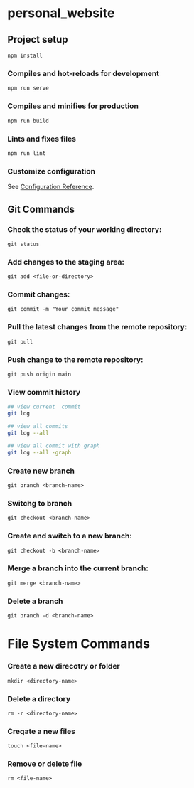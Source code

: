 # personal_website

## Project setup
```
npm install
```

### Compiles and hot-reloads for development
```
npm run serve
```

### Compiles and minifies for production
```
npm run build
```

### Lints and fixes files
```
npm run lint
```

### Customize configuration
See [Configuration Reference](https://cli.vuejs.org/config/).



## Git Commands
### Check the status of your working directory:
```
git status

```
### Add changes to the staging area:
```
git add <file-or-directory>

```

### Commit changes:
```
git commit -m "Your commit message"

```

### Pull the latest changes from the remote repository:
```
git pull

```

### Push change to the remote repository:
```
git push origin main

```

### View commit history
``` bash
## view current  commit
git log

## view all commits
git log --all

## view all commit with graph
git log --all -graph


```



### Create new branch
```
git branch <branch-name>
```

### Switchg to branch
```
git checkout <branch-name>

```

### Create and switch to a new branch:
```
git checkout -b <branch-name>

```

### Merge a branch into the current branch:
```
git merge <branch-name>

```

### Delete a branch
```
git branch -d <branch-name>

```





# File System Commands
### Create a new direcotry or folder
```
mkdir <directory-name>

```

### Delete a directory
```
rm -r <directory-name>

```

### Creqate a new files
```
touch <file-name>

```

### Remove or delete file
```
rm <file-name>

```

